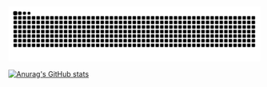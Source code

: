 <p align="center">
  <img src="https://raw.githubusercontent.com/dohooo/dohooo/output/github-contribution-grid-snake.svg" />
</p>

[![Anurag's GitHub stats](https://github-readme-stats.vercel.app/api?username=wangyuan389&theme=discord_old_blurple )](https://github.com/anuraghazra/github-readme-stats)
